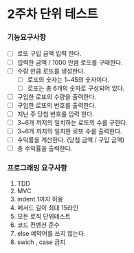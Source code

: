 # 2주차 단위 테스트 

### 기능요구사항
- [ ] 로또 구입 금액 입력 한다. 
- [ ] 입력한 금액 / 1000 만큼 로또를 구매한다.
- [ ] 수량 만큼 로또를 생성한다.
  - [ ] 로또의 숫자는 1~45의 숫자이다.
  - [ ] 로또는 총 6개의 숫자로 구성되어 있다.
- [ ] 구입한 로또의 수량을 출력한다.
- [ ] 구입한 로또의 번호를 출력한다.
- [ ] 지난 주 당첨 번호를 입력 한다.
- [ ] 3~6개 까지의 일치하는 로또의 수를 구한다.
- [ ] 3~6개 까지의 일치한 로또 수를 출력한다.
- [ ] 수익률을 계산한다. (당첨 금액 / 구입 금액)
- [ ] 총 수익률을 출력한다.

### 프로그래밍 요구사항
1. TDD
2. MVC
3. indent 1까지 허용
4. 메서드 길이 최대 15라인
5. 모든 로직 단위테스트
6. 코드 컨벤션 준수
7. else 예약어를 쓰지 않는다.
8. swich , case 금지
